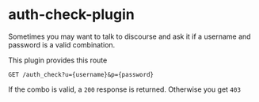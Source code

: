 # auth-check-plugin

Sometimes you may want to talk to discourse and ask it if a username and password is a valid combination.

This plugin provides this route

```
GET /auth_check?u={username}&p={password}
```

If the combo is valid, a `200` response is returned. Otherwise you get `403`
